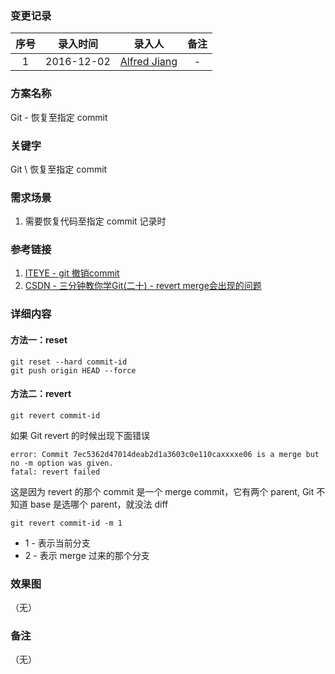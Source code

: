 ### 变更记录

| 序号 | 录入时间 | 录入人 | 备注 |
|:--------:|:--------:|:--------:|:--------:|
| 1 | 2016-12-02 | [Alfred Jiang](https://github.com/viktyz) | - |

### 方案名称

Git - 恢复至指定 commit

### 关键字

Git \ 恢复至指定 commit

### 需求场景

1. 需要恢复代码至指定 commit 记录时

### 参考链接

1. [ITEYE - git 撤销commit](http://zhyq0826.iteye.com/blog/1671638)
2. [CSDN - 三分钟教你学Git(二十) - revert merge会出现的问题 ](http://blog.csdn.net/hongchangfirst/article/details/49472913)

### 详细内容

#### 方法一：reset

```shell
git reset --hard commit-id
git push origin HEAD --force
```

#### 方法二：revert

```shell
git revert commit-id
```

如果 Git revert 的时候出现下面错误

```shell
error: Commit 7ec5362d47014deab2d1a3603c0e110caxxxxe06 is a merge but no -m option was given.
fatal: revert failed
```

这是因为 revert 的那个 commit 是一个 merge commit，它有两个 parent, Git 不知道 base 是选哪个 parent，就没法 diff

```shell
git revert commit-id -m 1
```

* 1 - 表示当前分支
* 2 - 表示 merge 过来的那个分支

### 效果图
（无）

### 备注
（无）